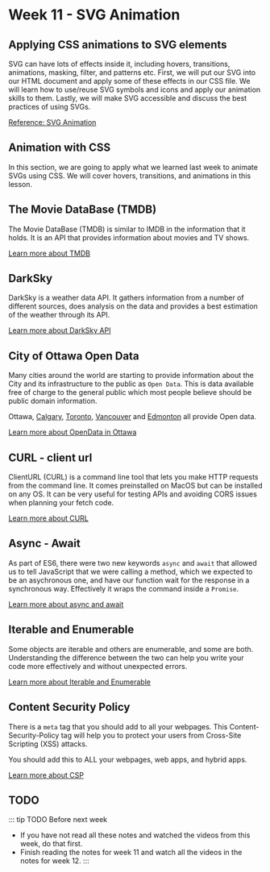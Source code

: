 # Week 11 - SVG Animation 

## Applying CSS animations to SVG elements

SVG can have lots of effects inside it, including hovers, transitions, animations, masking, filter, and patterns etc. First, we will put our SVG into our HTML document and apply some of these effects in our CSS file. We will learn how to use/reuse SVG symbols and icons and apply our animation skills to them. Lastly, we will make SVG accessible and discuss the best practices of using SVGs.

[Reference: SVG Animation](../week10/svg.md#svg-animation)


## Animation with CSS

In this section, we are going to apply what we learned last week to animate SVGs using CSS. We will cover hovers, transitions, and animations in this lesson.  

## The Movie DataBase (TMDB)

The Movie DataBase (TMDB) is similar to IMDB in the information that it holds. It is an API that provides information about movies and TV shows.

[Learn more about TMDB](./tmdb.md)

## DarkSky

DarkSky is a weather data API. It gathers information from a number of different sources, does analysis on the data and provides a best estimation of the weather through its API.

[Learn more about DarkSky API](./darksky.md)

## City of Ottawa Open Data

Many cities around the world are starting to provide information about the City and its infrastructure to the public as `Open Data`. This is data available free of charge to the general public which most people believe should be public domain information.

Ottawa, [Calgary](https://data.calgary.ca/), [Toronto](https://www.toronto.ca/city-government/data-research-maps/open-data/), [Vancouver](https://vancouver.ca/your-government/open-data-catalogue.aspx) and [Edmonton](https://data.edmonton.ca/) all provide Open data.

[Learn more about OpenData in Ottawa](./ottawa.md)

## CURL - client url

ClientURL (CURL) is a command line tool that lets you make HTTP requests from the command line. It comes preinstalled on MacOS but can be installed on any OS. It can be very useful for testing APIs and avoiding CORS issues when planning your fetch code.

[Learn more about CURL](./curl.md)

## Async - Await

As part of ES6, there were two new keywords `async` and `await` that allowed us to tell JavaScript that we were calling a method, which we expected to be an asychronous one, and have our function wait for the response in a synchronous way. Effectively it wraps the command inside a `Promise`.

[Learn more about async and await](./async.md)

## Iterable and Enumerable

Some objects are iterable and others are enumerable, and some are both. Understanding the difference between the two can help you write your code more effectively and without unexpected errors.

[Learn more about Iterable and Enumerable](./iter.md)

## Content Security Policy

There is a `meta` tag that you should add to all your webpages. This Content-Security-Policy tag will help you to protect your users from Cross-Site Scripting (XSS) attacks.

You should add this to ALL your webpages, web apps, and hybrid apps.

[Learn more about CSP](./csp.md)

## TODO

::: tip TODO Before next week

- If you have not read all these notes and watched the videos from this week, do that first.
- Finish reading the notes for week 11 and watch all the videos in the notes for week 12.
  :::
